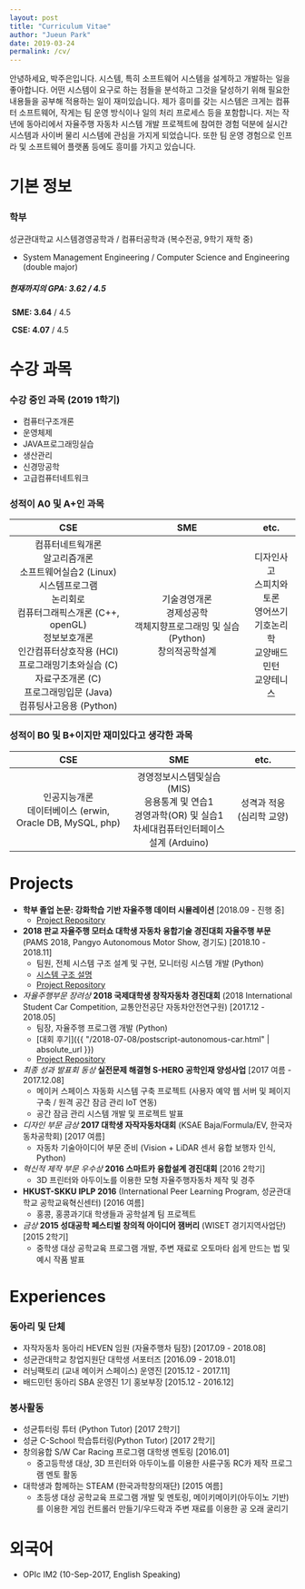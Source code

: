 ```yaml
---
layout: post
title: "Curriculum Vitae"
author: "Jueun Park"
date: 2019-03-24
permalink: /cv/
---
```


안녕하세요, 박주은입니다. 시스템, 특히 소프트웨어 시스템을 설계하고 개발하는 일을 좋아합니다. 어떤 시스템이 요구로 하는 점들을 분석하고 그것을 달성하기 위해 필요한 내용들을 공부해 적용하는 일이 재미있습니다. 제가 흥미를 갖는 시스템은 크게는 컴퓨터 소프트웨어, 작게는 팀 운영 방식이나 일의 처리 프로세스 등을 포함합니다. 저는 작년에 동아리에서 자율주행 자동차 시스템 개발 프로젝트에 참여한 경험 덕분에 실시간 시스템과 사이버 물리 시스템에 관심을 가지게 되었습니다. 또한 팀 운영 경험으로 인프라 및 소프트웨어 플랫폼 등에도 흥미를 가지고 있습니다.



# 기본 정보
### 학부

성균관대학교 시스템경영공학과 / 컴퓨터공학과 (복수전공, 9학기 재학 중)

* System Management Engineering / Computer Science and Engineering (double major)

##### 현재까지의 GPA: 3.62 / 4.5

​	**SME: 3.64** / 4.5

​	**CSE: 4.07** / 4.5

# 수강 과목

### 수강 중인 과목 (2019 1학기)

* 컴퓨터구조개론
* 운영체제
* JAVA프로그래밍실습
* 생산관리
* 신경망공학
* 고급컴퓨터네트워크



### 성적이 A0 및 A+인 과목

|                             CSE                              |                             SME                              |                             etc.                             |
| :----------------------------------------------------------: | :----------------------------------------------------------: | :----------------------------------------------------------: |
| 컴퓨터네트웍개론<br>알고리즘개론<br>소프트웨어실습2 (Linux)<br>시스템프로그램<br>논리회로<br>컴퓨터그래픽스개론 (C++, openGL)<br>정보보호개론<br>인간컴퓨터상호작용 (HCI)<br>프로그래밍기초와실습 (C)<br>자료구조개론 (C)<br>프로그래밍입문 (Java)<br>컴퓨팅사고응용 (Python) | 기술경영개론<br>경제성공학<br>객체지향프로그래밍 및 실습 (Python)<br>창의적공학설계 | 디자인사고<br>스피치와토론<br>영어쓰기<br>기호논리학<br>교양배드민턴<br>교양테니스 |



### 성적이 B0 및 B+이지만 재미있다고 생각한 과목

|                             CSE                             |                             SME                              |           etc.            |
| :---------------------------------------------------------: | :----------------------------------------------------------: | :-----------------------: |
| 인공지능개론<br>데이터베이스 (erwin, Oracle DB, MySQL, php) | 경영정보시스템및실습 (MIS)<br/>응용통계 및 연습1<br/>경영과학(OR) 및 실습1<br/>차세대컴퓨터인터페이스설계 (Arduino) | 성격과 적응 (심리학 교양) |



# Projects
* **학부 졸업 논문: 강화학습 기반 자율주행 데이터 시뮬레이션** [2018.09 - 진행 중]
    * [Project Repository](https://github.com/Jueun-Park/data-control-auto-driving-system)
* **2018 판교 자율주행 모터쇼 대학생 자동차 융합기술 경진대회 자율주행 부문** (PAMS 2018, Pangyo Autonomous Motor Show, 경기도) [2018.10 - 2018.11]
    * 팀원, 전체 시스템 구조 설계 및 구현, 모니터링 시스템 개발 (Python)
    * [시스템 구조 설명](https://jueun-park.github.io/2018-11-25/thinkingo-system-architecture)
    * [Project Repository](https://github.com/HongBeenKim/pams-skku)
* *자율주행부문 장려상* **2018 국제대학생 창작자동차 경진대회** (2018 International Student Car Competition, 교통안전공단 자동차안전연구원) [2017.12 - 2018.05]
    * 팀장, 자율주행 프로그램 개발 (Python)
    * [대회 후기]({{ "/2018-07-08/postscript-autonomous-car.html" | absolute_url }})
    * [Project Repository](https://github.com/Jueun-Park/HEVEN_AutonomousCar_2018)
* *최종 성과 발표회 동상* **실전문제 해결형 S-HERO 공학인재 양성사업** [2017 여름 - 2017.12.08]
    * 메이커 스페이스 자동화 시스템 구축 프로젝트 (사용자 예약 웹 서버 및 페이지 구축 / 원격 공간 잠금 관리 IoT 연동)
    * 공간 잠금 관리 시스템 개발 및 프로젝트 발표
* *디자인 부문 금상* **2017 대학생 자작자동차대회** (KSAE Baja/Formula/EV, 한국자동차공학회) [2017 여름]
    * 자동차 기술아이디어 부문 준비 (Vision + LiDAR 센서 융합 보행자 인식, Python)
* *혁신적 제작 부문 우수상* **2016 스마트카 융합설계 경진대회** [2016 2학기]
    * 3D 프린터와 아두이노를 이용한 모형 자율주행자동차 제작 및 경주
* **HKUST-SKKU IPLP 2016** (International Peer Learning Program, 성균관대학교 공학교육혁신센터) [2016 여름]
    * 홍콩, 홍콩과기대 학생들과 공학설계 팀 프로젝트
* *금상* **2015 성대공학 페스티벌 창의적 아이디어 잼버리** (WISET 경기지역사업단) [2015 2학기]
    * 중학생 대상 공학교육 프로그램 개발, 주변 재료로 오토마타 쉽게 만드는 법 및 예시 작품 발표



# Experiences
### 동아리 및 단체
* 자작자동차 동아리 HEVEN 임원 (자율주행차 팀장) [2017.09 - 2018.08]
* 성균관대학교 창업지원단 대학생 서포터즈 [2016.09 - 2018.01]
* 러닝팩토리 (교내 메이커 스페이스) 운영진 [2015.12 - 2017.11]
* 배드민턴 동아리 SBA 운영진 1기 홍보부장 [2015.12 - 2016.12]

### 봉사활동
* 성균튜터링 튜터 (Python Tutor) [2017 2학기]
* 성균 C-School 학습튜터링(Python Tutor) [2017 2학기]
* 창의융합 S/W Car Racing 프로그램 대학생 멘토링 [2016.01]
    * 중고등학생 대상, 3D 프린터와 아두이노를 이용한 사륜구동 RC카 제작 프로그램 멘토 활동
* 대학생과 함께하는 STEAM (한국과학창의재단) [2015 여름]
    * 초등생 대상 공학교육 프로그램 개발 및 멘토링, 메이키메이키(아두이노 기반)를 이용한 게임 컨트롤러 만들기/우드락과 주변 재료를 이용한 공 오래 굴리기



# 외국어
* OPIc IM2 (10-Sep-2017, English Speaking)
